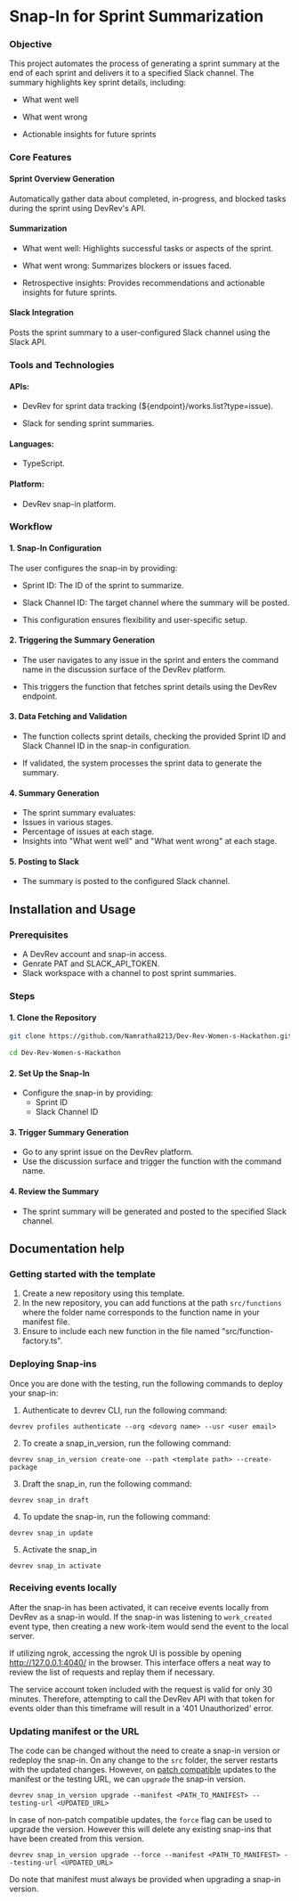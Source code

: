 # Snap-In for Sprint Summarization
### Objective
This project automates the process of generating a sprint summary at the end of each sprint and delivers it to a specified Slack channel. The summary highlights key sprint details, including:

- What went well

- What went wrong

- Actionable insights for future sprints

### Core Features
#### Sprint Overview Generation

Automatically gather data about completed, in-progress, and blocked tasks during the sprint using DevRev's API.
#### Summarization

- What went well: Highlights successful tasks or aspects of the sprint.

- What went wrong: Summarizes blockers or issues faced.

- Retrospective insights: Provides recommendations and actionable insights for future sprints.

#### Slack Integration

Posts the sprint summary to a user-configured Slack channel using the Slack API.

### Tools and Technologies
#### APIs:
- DevRev for sprint data tracking (${endpoint}/works.list?type=issue).
  
- Slack for sending sprint summaries.
#### Languages:
- TypeScript.
#### Platform: 
- DevRev snap-in platform.

### Workflow
#### 1. Snap-In Configuration

The user configures the snap-in by providing:

- Sprint ID: The ID of the sprint to summarize.
  
- Slack Channel ID: The target channel where the summary will be posted.
  
- This configuration ensures flexibility and user-specific setup.
  
#### 2. Triggering the Summary Generation

- The user navigates to any issue in the sprint and enters the command name in the discussion surface of the DevRev platform.
  
- This triggers the function that fetches sprint details using the DevRev endpoint.
  
#### 3. Data Fetching and Validation

- The function collects sprint details, checking the provided Sprint ID and Slack Channel ID in the snap-in configuration.
  
- If validated, the system processes the sprint data to generate the summary.
#### 4. Summary Generation

- The sprint summary evaluates:
- Issues in various stages.
- Percentage of issues at each stage.
- Insights into "What went well" and "What went wrong" at each stage.
#### 5. Posting to Slack

- The summary is posted to the configured Slack channel.

## Installation and Usage
### Prerequisites
- A DevRev account and snap-in access.
- Genrate PAT and SLACK_API_TOKEN.
- Slack workspace with a channel to post sprint summaries.

### Steps
#### 1. Clone the Repository


```bash
git clone https://github.com/Namratha8213/Dev-Rev-Women-s-Hackathon.git
 
cd Dev-Rev-Women-s-Hackathon
```
#### 2. Set Up the Snap-In

- Configure the snap-in by providing:
   -  Sprint ID
   -  Slack Channel ID
#### 3. Trigger Summary Generation

- Go to any sprint issue on the DevRev platform.
- Use the  discussion surface and trigger the function with the command name.
#### 4. Review the Summary

- The sprint summary will be generated and posted to the specified Slack channel.



## Documentation help
### Getting started with the template

1. Create a new repository using this template.
2. In the new repository, you can add functions at the path `src/functions` where the folder name corresponds to the function name in your manifest file.
3. Ensure to include each new function in the file named "src/function-factory.ts".


### Deploying Snap-ins

Once you are done with the testing, run the following commands to deploy your snap-in:

1. Authenticate to devrev CLI, run the following command:

```
devrev profiles authenticate --org <devorg name> --usr <user email>
```

2. To create a snap_in_version, run the following command:

```
devrev snap_in_version create-one --path <template path> --create-package
```

3. Draft the snap_in, run the following command:

```
devrev snap_in draft
```

4. To update the snap-in, run the following command:

```
devrev snap_in update
```

5. Activate the snap_in

```
devrev snap_in activate
```




### Receiving events locally

After the snap-in has been activated, it can receive events locally from DevRev as a
snap-in would. If the snap-in was listening to `work_created` event type, then creating a
new work-item would send the event to the local server.

If utilizing ngrok, accessing the ngrok UI is possible by opening http://127.0.0.1:4040/ in the browser. This interface offers a neat way to review the list of requests and replay them if necessary.

The service account token included with the request is valid for only 30 minutes. Therefore, attempting to call the DevRev API with that token for events older than this timeframe will result in a '401 Unauthorized' error.

### Updating manifest or the URL

The code can be changed without the need to create a snap-in version or redeploy the snap-in. On any change to the
`src` folder, the server restarts with the updated changes. However, on [patch compatible](https://developer.devrev.ai/snap-in-development/upgrade-snap-ins#version-compatibility) updates to the manifest or the testing URL, we can `upgrade` the snap-in version.

```
devrev snap_in_version upgrade --manifest <PATH_TO_MANIFEST> --testing-url <UPDATED_URL>
```

In case of non-patch compatible updates, the `force` flag can be used to upgrade the version. However this will delete any
existing snap-ins that have been created from this version.

```
devrev snap_in_version upgrade --force --manifest <PATH_TO_MANIFEST> --testing-url <UPDATED_URL>
```

Do note that manifest must always be provided when upgrading a snap-in version.
